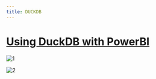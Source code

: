```yaml
---
title: DUCKDB
---
```


# [Using DuckDB with PowerBI](https://datamonkeysite.com/category/power-bi-desktop/page/2/)

![1](https://datamonkeysite.files.wordpress.com/2022/04/image-2.png)

![2](https://datamonkeysite.files.wordpress.com/2022/04/image-3.png?w=768)
